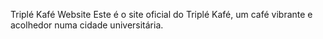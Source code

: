 Triplé Kafé Website
Este é o site oficial do Triplé Kafé, um café vibrante e acolhedor numa cidade universitária.

